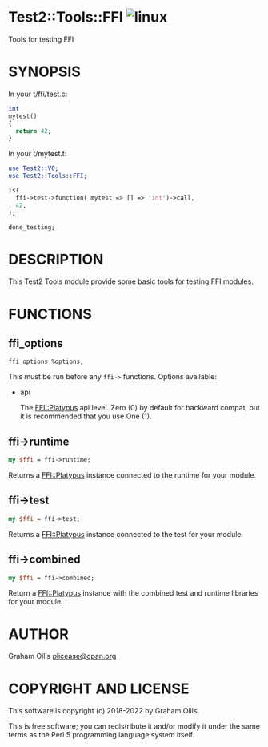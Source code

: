 # Test2::Tools::FFI ![linux](https://github.com/PerlFFI/Test2-Tools-FFI/workflows/linux/badge.svg)

Tools for testing FFI

# SYNOPSIS

In your t/ffi/test.c:

```perl
int
mytest()
{
  return 42;
}
```

In your t/mytest.t:

```perl
use Test2::V0;
use Test2::Tools::FFI;

is(
  ffi->test->function( mytest => [] => 'int')->call,
  42,
);

done_testing;
```

# DESCRIPTION

This Test2 Tools module provide some basic tools for testing FFI modules.

# FUNCTIONS

## ffi\_options

```
ffi_options %options;
```

This must be run before any `ffi->` functions.  Options available:

- api

    The [FFI::Platypus](https://metacpan.org/pod/FFI::Platypus) api level.  Zero (0) by default for backward compat,
    but it is recommended that you use One (1).

## ffi->runtime

```perl
my $ffi = ffi->runtime;
```

Returns a [FFI::Platypus](https://metacpan.org/pod/FFI::Platypus) instance connected to the runtime for your module.

## ffi->test

```perl
my $ffi = ffi->test;
```

Returns a [FFI::Platypus](https://metacpan.org/pod/FFI::Platypus) instance connected to the test for your module.

## ffi->combined

```perl
my $ffi = ffi->combined;
```

Return a [FFI::Platypus](https://metacpan.org/pod/FFI::Platypus) instance with the combined test and runtime libraries for your module.

# AUTHOR

Graham Ollis <plicease@cpan.org>

# COPYRIGHT AND LICENSE

This software is copyright (c) 2018-2022 by Graham Ollis.

This is free software; you can redistribute it and/or modify it under
the same terms as the Perl 5 programming language system itself.

